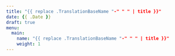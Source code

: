 ```yaml
---
title: "{{ replace .TranslationBaseName "-" " " | title }}"
date: {{ .Date }}
draft: true
menu:
  main:
    name: "{{ replace .TranslationBaseName "-" " " | title }}"
    weight: 1
---
```


